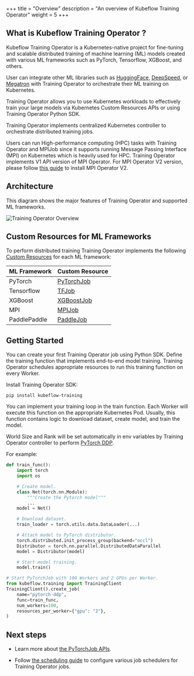 +++
title = "Overview"
description = "An overview of Kubeflow Training Operator"
weight = 5
+++

## What is Kubeflow Training Operator ?

Kubeflow Training Operator is a Kubernetes-native project for fine-tuning and scalable
distributed training of machine learning (ML) models created with various ML frameworks such as
PyTorch, Tensorflow, XGBoost, and others.

User can integrate other ML libraries such as [HuggingFace](https://huggingface.co),
[DeepSpeed](https://github.com/microsoft/DeepSpeed), or [Megatron](https://github.com/NVIDIA/Megatron-LM)
with Training Operator to orchestrate their ML training on Kubernetes.

Training Operator allows you to use Kubernetes workloads to effectively train your large models
via Kubernetes Custom Resources APIs or using Training Operator Python SDK.

Training Operator implements centralized Kubernetes controller to orchestrate distributed training jobs.

Users can run High-performance computing (HPC) tasks with Training Operator and MPIJob since it
supports running Message Passing Interface (MPI) on Kubernetes which is heavily used for HPC.
Training Operator implements V1 API version of MPI Operator. For MPI Operator V2 version,
please follow [this guide](/docs/components/training/mpi/) to install MPI Operator V2.

## Architecture

This diagram shows the major features of Training Operator and supported ML frameworks.

<img src="/docs/components/training/images/training-operator-overview.drawio.png"
  alt="Training Operator Overview"
  class="mt-3 mb-3">

## Custom Resources for ML Frameworks

To perform distributed training Training Operator implements the following
[Custom Resources](https://kubernetes.io/docs/concepts/extend-kubernetes/api-extension/custom-resources/)
for each ML framework:

| ML Framework | Custom Resource                                      |
| ------------ | ---------------------------------------------------- |
| PyTorch      | [PyTorchJob](/docs/components/training/pytorch/)     |
| Tensorflow   | [TFJob](/docs/components/training/tftraining/)       |
| XGBoost      | [XGBoostJob](/docs/components/training/xgboost/)     |
| MPI          | [MPIJob](/docs/components/training/mpi/)             |
| PaddlePaddle | [PaddleJob](/docs/components/training/paddlepaddle/) |

## Getting Started

You can create your first Training Operator job using Python SDK. Define the training function
that implements end-to-end model training. Training Operator schedules appropriate resources
to run this training function on every Worker.

Install Training Operator SDK:

```
pip install kubeflow-training
```

You can implement your training loop in the train function. Each Worker will execute this function
on the appropriate Kubernetes Pod. Usually, this function contains logic to download dataset,
create model, and train the model.

World Size and Rank will be set automatically in env variables by Training Operator controller
to perform [PyTorch DDP](https://pytorch.org/tutorials/intermediate/ddp_tutorial.html).

For example:

```python
def train_func():
    import torch
    import os

    # Create model.
    class Net(torch.nn.Module):
        """Create the Pytorch model"""
        ...
    model = Net()

    # Download dataset.
    train_loader = torch.utils.data.DataLoader(...)

    # Attach model to PyTorch distributor.
    torch.distributed.init_process_group(backend="nccl")
    Distributor = torch.nn.parallel.DistributedDataParallel
    model = Distributor(model)

    # Start model training.
    model.train()

# Start PyTorchJob with 100 Workers and 2 GPUs per Worker.
from kubeflow.training import TrainingClient
TrainingClient().create_job(
    name="pytorch-ddp",
    func=train_func,
    num_workers=100,
    resources_per_worker={"gpu": "2"},
)
```

## Next steps

- Learn more about [the PyTorchJob APIs](/docs/components/training/pytorch/).

- Follow [the scheduling guide](/docs/components/training/job-scheduling/) to configure various
  job schedulers for Training Operator jobs.
